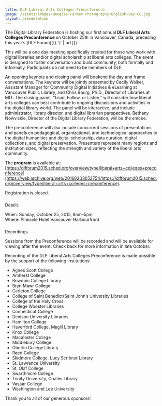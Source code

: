```yaml
---
title: DLF Liberal Arts Colleges Preconference
image: /assets/images/Douglas-Farmer-Photography-English-Bay-CC.jpg
layout: presentation
---
```


The Digital Library Federation is hosting our first annual **DLF Liberal Arts Colleges Preconference** on October 25th in Vancouver, Canada, preceding this year’s [DLF Forum]({{ '/' | url }}).

This will be a one day meeting specifically created for those who work with digital libraries and/or digital scholarship at liberal arts colleges. The event is designed to foster conversation and build community, both formally and informally. Participants do not need to be members of DLF.

An opening keynote and closing panel will bookend the day and frame conversations. The keynote will be jointly presented by Cecily Walker, Assistant Manager for Community Digital Initiatives & eLearning at Vancouver Public Library, and Chris Bourg, Ph.D., Director of Libraries at MIT. The closing panel, “Lead, Follow, or Listen,” will consider how liberal arts colleges can best contribute to ongoing discussions and activities in the digital library world. The panel will be interactive, and include administrator, library director, and digital librarian perspectives. Bethany Nowviskie, Director of the Digital Library Federation, will be the emcee.

The preconference will also include concurrent sessions of presentations and panels on pedagogical, organizational, and technological approaches to the digital humanities and digital scholarship, data curation, digital collections, and digital preservation. Presenters represent many regions and institution sizes, reflecting the strength and variety of the liberal arts community.

The **program** is available at: [https://dlfforum2015.sched.org/overview/type/liberal+arts+colleges+preconference](https://web.archive.org/web/20160203052754/https://dlfforum2015.sched.org/overview/type/liberal+arts+colleges+preconference).

Registration is closed.

### 

Details

When: Sunday, October 25, 2015, 9am–5pm  
Where: Pinnacle Hotel Vancouver Harbourfront

### 

Recordings

Sessions from the Preconference will be recorded and will be available for viewing after the event. Check back for more information in late October.

Recording of the DLF Liberal Arts Colleges Preconference is made possible by the support of the following institutions:

*   Agnes Scott College
*   Amherst College
*   Bowdoin College Library
*   Bryn Mawr College
*   Carleton College
*   College of Saint Benedict/Saint John’s University Libraries
*   College of the Holy Cross
*   College Wooster Libraries
*   Connecticut College
*   Denison University Libraries
*   Hamilton College
*   Haverford College, Magill Library
*   Knox College
*   Macalester College
*   Middlebury College
*   Oberlin College Library
*   Reed College
*   Skidmore College, Lucy Scribner Library
*   St. Lawrence University
*   St. Olaf College
*   Swarthmore College
*   Trinity University, Coates Library
*   Vassar College
*   Washington and Lee University

Thank you to all of our generous sponsors!